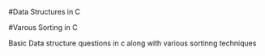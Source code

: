 #Data Structures in C

#Varous Sorting in C


Basic Data structure questions in c along with various sortinng techniques
